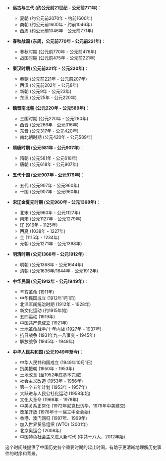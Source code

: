 


- **远古与三代 (约公元前21世纪 - 公元前771年)**：
  - 夏朝 (约公元前2070年 - 约前1600年)
  - 商朝 (约公元前1600年 - 约前1046年)
  - 西周 (约公元前1046年 - 公元前771年)

- **春秋战国 (东周，公元前770年 - 公元前221年)**：
  - 春秋时期 (公元前770年 - 公元前476年)
  - 战国时期 (公元前475年 - 公元前221年)

- **秦汉时期 (公元前221年 - 公元220年)**：
  - 秦朝 (公元前221年 - 公元前207年)
  - 西汉 (公元前202年 - 公元8年)
  - 新朝 (公元9年 - 公元23年)
  - 东汉 (公元25年 - 公元220年)

- **魏晋南北朝 (公元220年 - 公元589年)**：
  - 三国时期 (公元220年 - 公元280年)
  - 西晋 (公元266年 - 公元316年)
  - 东晋 (公元317年 - 公元420年)
  - 南北朝时期 (公元420年 - 公元589年)

- **隋唐时期 (公元581年 - 公元907年)**：
  - 隋朝 (公元581年 - 公元618年)
  - 唐朝 (公元618年 - 公元907年)

- **五代十国 (公元907年 - 公元979年)**：
  - 五代 (公元907年 - 公元960年)
  - 十国 (公元907年 - 公元960年)

- **宋辽金夏元时期 (公元960年 - 公元1368年)**：
  - 北宋 (公元960年 - 公元1127年)
  - 南宋 (公元1127年 - 公元1279年)
  - 辽 (916年 - 1125年)
  - 西夏 (1038年 - 1227年)
  - 金 (1115年 - 1234年)
  - 元朝 (公元1271年 - 公元1368年)

- **明清时期 (公元1368年 - 公元1912年)**：
  - 明朝 (公元1368年 - 公元1644年)
  - 清朝 (公元1636年/1644年 - 公元1912年)

- **中华民国 (公元1912年 - 公元1949年)**：
  - 辛亥革命 (1911年)
  - 中华民国成立 (1912年1月1日)
  - 北洋军阀统治时期 (1912年 - 1928年)
  - 新文化运动 (约1915年始)
  - 五四运动 (1919年)
  - 中国共产党成立 (1921年)
  - 土地革命战争/十年内战 (1927年 - 1937年)
  - 抗日战争 (1931年九一八事变 - 1945年)
  - 解放战争 (1945年 - 1949年)

- **中华人民共和国 (公元1949年至今)**：
  - 中华人民共和国成立 (1949年10月1日)
  - 抗美援朝 (1950年 - 1953年)
  - 土地改革 (至1952年底基本完成)
  - 社会主义改造 (1953年 - 1956年)
  - 第一个五年计划 (1953年 - 1957年)
  - 大跃进与人民公社化运动 (1958年始)
  - 文化大革命 (1966年 - 1976年)
  - 中美关系正常化 (1972年尼克松访华，1979年中美建交)
  - 改革开放 (1978年十一届三中全会始)
  - 香港、澳门回归 (1997年、1999年)
  - 加入世界贸易组织 (WTO) (2001年)
  - 北京奥运会 (2008年)
  - 中国特色社会主义进入新时代 (中共十八大，2012年始)

这个时间线提供了中国历史各个重要时期的起止时间，有助于更清晰地理解历史事件的时序和背景。